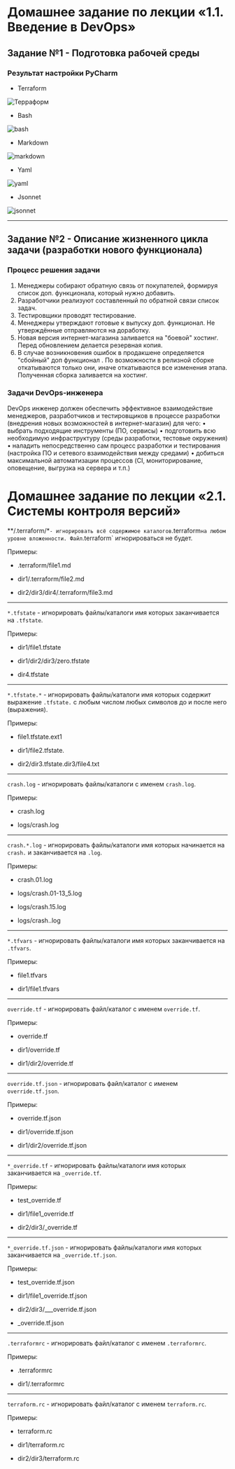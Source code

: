 # Домашнее задание по лекции «1.1. Введение в DevOps»

## Задание №1 - Подготовка рабочей среды

### Результат настройки **PyCharm**

- Terraform

![Терраформ](1.1/img/tf.jpg)

- Bash

![bash](1.1/img/sh.jpg)

- Markdown

![markdown](1.1/img/md.jpg)

- Yaml

![yaml](1.1/img/yaml.jpg)

- Jsonnet

![jsonnet](1.1/img/jsonnet.jpg)

---

## Задание №2 - Описание жизненного цикла задачи (разработки нового функционала)

### Процесс решения задачи
1.	Менеджеры собирают обратную связь от покупателей, формируя список доп. функционала, который нужно добавить.
2.	Разработчики реализуют составленный по обратной связи список задач.
3.	Тестировщики проводят тестирование.
4.	Менеджеры утверждают готовые к выпуску доп. функционал. Не утверждённые отправляются на доработку.
5.	Новая версия интернет-магазина заливается на "боевой" хостинг. Перед обновлением делается резервная копия.
6.	В случае возникновения ошибок в продакшене определяется "сбойный" доп функционал . По возможности в релизной сборке откатываются только они, иначе откатываются все изменения этапа. Полученная сборка заливается на хостинг.
### Задачи DevOps-инженера
DevOps инженер должен обеспечить эффективное взаимодействие менеджеров, разработчиков и тестировщиков в процессе разработки (внедрения новых возможностей в интернет-магазин) для чего:
•	выбрать подходящие инструменты (ПО, сервисы)
•	подготовить всю необходимую инфраструктуру (среды разработки, тестовые окружения)
•	наладить непосредственно сам процесс разработки и тестирования (настройка ПО и сетевого взаимодействия между средами)
•	добиться максимальной автоматизации процессов (CI, мониторирование, оповещение, выгрузка на сервера и т.п.)

# Домашнее задание по лекции «2.1. Системы контроля версий»

**/.terraform/*` - игнорировать всё содержимое каталогов `.terraform` на любом уровне вложенности.
Файл `.terraform` игнорироваться не будет.

Примеры:

- .terraform/file1.md

- dir1/.terraform/file2.md

- dir2/dir3/dir4/.terraform/file3.md

---

`*.tfstate` - игнорировать файлы/каталоги имя которых заканчивается на `.tfstate`.

Примеры:

- dir1/file1.tfstate

- dir1/dir2/dir3/zero.tfstate

- dir4.tfstate

---

`*.tfstate.*` - игнорировать файлы/каталоги имя которых содержит выражение `.tfstate.` с любым числом любых символов до и после него (выражения).

Примеры:

- file1.tfstate.ext1

- dir1/file2.tfstate.

- dir2/dir3.tfstate.dir3/file4.txt

---

`crash.log` - игнорировать файлы/каталоги с именем `crash.log`.

Примеры:

- crash.log

- logs/crash.log

---

`crash.*.log` - игнорировать файлы/каталоги имя которых начинается на `crash.` и заканчивается на `.log`.

Примеры:

- crash.01.log

- logs/crash.01-13_5.log

- logs/crash.15.log

- logs/crash..log

---

`*.tfvars` - игнорировать файлы/каталоги имя которых заканчивается на `.tfvars`.

Примеры:

- file1.tfvars

- dir1/file1.tfvars

---

`override.tf` - игнорировать файл/каталог с именем `override.tf`.

Примеры:

- override.tf

- dir1/override.tf

- dir1/dir2/override.tf

---

`override.tf.json` - игнорировать файл/каталог с именем `override.tf.json`.

Примеры:

- override.tf.json

- dir1/override.tf.json

- dir1/dir2/override.tf.json

---

`*_override.tf` - игнорировать файлы/каталоги имя которых заканчивается на `_override.tf`.

Примеры:

- test_override.tf

- dir1/file1_override.tf

- dir2/dir3/_override.tf

---

`*_override.tf.json` - игнорировать файлы/каталоги имя которых заканчивается на `_override.tf.json`.

Примеры:

- test_override.tf.json

- dir1/file1_override.tf.json

- dir2/dir3/___override.tf.json

- _override.tf.json

---

`.terraformrc` - игнорировать файл/каталог с именем `.terraformrc`.

Примеры:

- .terraformrc

- dir1/.terraformrc

---

`terraform.rc` - игнорировать файл/каталог с именем `terraform.rc`.

Примеры:

- terraform.rc

- dir1/terraform.rc

- dir2/dir3/terraform.rc

